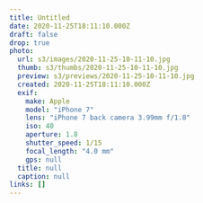 ```yaml
---
title: Untitled
date: 2020-11-25T18:11:10.000Z
draft: false
drop: true
photo:
  url: s3/images/2020-11-25-10-11-10.jpg
  thumb: s3/thumbs/2020-11-25-10-11-10.jpg
  preview: s3/previews/2020-11-25-10-11-10.jpg
  created: 2020-11-25T18:11:10.000Z
  exif:
    make: Apple
    model: "iPhone 7"
    lens: "iPhone 7 back camera 3.99mm f/1.8"
    iso: 40
    aperture: 1.8
    shutter_speed: 1/15
    focal_length: "4.0 mm"
    gps: null
  title: null
  caption: null
links: []
---
```

